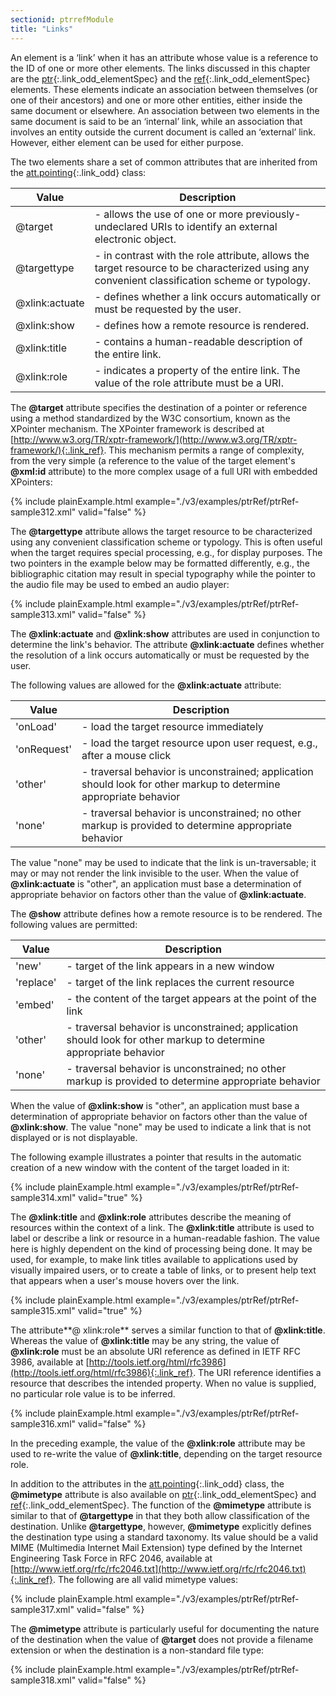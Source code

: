 ```yaml
---
sectionid: ptrrefModule
title: "Links"
---
```




An element is a ‘link’ when it has an attribute whose value is a reference
to the ID of one or more other elements. The links discussed in this chapter are the
[ptr](/v3/elements/ptr.html){:.link_odd_elementSpec} and the [ref](/v3/elements/ref.html){:.link_odd_elementSpec} elements. These elements indicate an
association between themselves (or one of their ancestors) and one or more other entities,
either inside the same document or elsewhere. An association between two elements
in the same
document is said to be an ‘internal’ link, while an association that
involves an entity outside the current document is called an ‘external’
link. However, either element can be used for either purpose.

The two elements share a set of common attributes that are inherited from the [att.pointing](/v3/attribute-classes/att.pointing.html){:.link_odd} class:

<table class="table table-striped table-hover">
   <thead>
      <tr>
         <th>Value</th>
         <th>Description</th>
      </tr>
   </thead>
   <tbody>
      <tr>
         <td>@target</td>
         <td> - allows the use of one or more previously-undeclared URIs to identify an external
            electronic object.
         </td>
      </tr>
      <tr>
         <td>@targettype</td>
         <td> - in contrast with the role attribute, allows the target resource to be characterized
            using any convenient classification scheme or typology.
         </td>
      </tr>
      <tr>
         <td>@xlink:actuate</td>
         <td> - defines whether a link occurs automatically or must be requested by the user.</td>
      </tr>
      <tr>
         <td>@xlink:show</td>
         <td> - defines how a remote resource is rendered.</td>
      </tr>
      <tr>
         <td>@xlink:title</td>
         <td> - contains a human-readable description of the entire link.</td>
      </tr>
      <tr>
         <td>@xlink:role</td>
         <td> - indicates a property of the entire link. The value of the role attribute must be
            a
            URI.
         </td>
      </tr>
   </tbody>
</table>

The **@target** attribute specifies the destination of a pointer or reference using a
method standardized by the W3C consortium, known as the XPointer mechanism. The XPointer
framework is described at [http://www.w3.org/TR/xptr-framework/](http://www.w3.org/TR/xptr-framework/){:.link_ref}. This mechanism permits a range of complexity,
from the very simple (a reference to the value of the target element's **@xml:id**
attribute) to the more complex usage of a full URI with embedded XPointers:

{% include plainExample.html example="./v3/examples/ptrRef/ptrRef-sample312.xml" valid="false" %}


The **@targettype** attribute allows the target resource to be characterized using any
convenient classification scheme or typology. This is often useful when the target
requires
special processing, e.g., for display purposes. The two pointers in the example below
may be
formatted differently, e.g., the bibliographic citation may result in special typography
while
the pointer to the audio file may be used to embed an audio player:

{% include plainExample.html example="./v3/examples/ptrRef/ptrRef-sample313.xml" valid="false" %}


The **@xlink:actuate** and **@xlink:show** attributes are used in conjunction to
determine the link's behavior. The attribute **@xlink:actuate** defines whether the
resolution of a link occurs automatically or must be requested by the user.


The following values are allowed for the **@xlink:actuate** attribute:


<table class="table table-striped table-hover">
   <thead>
      <tr>
         <th>Value</th>
         <th>Description</th>
      </tr>
   </thead>
   <tbody>
      <tr>
         <td>'onLoad'</td>
         <td> - load the target resource immediately</td>
      </tr>
      <tr>
         <td>'onRequest'</td>
         <td> - load the target resource upon user request, e.g., after a mouse click</td>
      </tr>
      <tr>
         <td>'other'</td>
         <td> - traversal behavior is unconstrained; application should look for other markup to
            determine appropriate behavior
         </td>
      </tr>
      <tr>
         <td>'none'</td>
         <td> - traversal behavior is unconstrained; no other markup is provided to determine
            appropriate behavior
         </td>
      </tr>
   </tbody>
</table>

The value "none" may be used to indicate that the link is un-traversable; it may or
may not
render the link invisible to the user. When the value of **@xlink:actuate** is "other",
an application must base a determination of appropriate behavior on factors other
than the
value of **@xlink:actuate**.


The **@show** attribute defines how a remote resource is to be rendered. The following
values are permitted:



<table class="table table-striped table-hover">
   <thead>
      <tr>
         <th>Value</th>
         <th>Description</th>
      </tr>
   </thead>
   <tbody>
      <tr>
         <td>'new'</td>
         <td> - target of the link appears in a new window</td>
      </tr>
      <tr>
         <td>'replace'</td>
         <td> - target of the link replaces the current resource</td>
      </tr>
      <tr>
         <td>'embed'</td>
         <td> - the content of the target appears at the point of the link</td>
      </tr>
      <tr>
         <td>'other'</td>
         <td> - traversal behavior is unconstrained; application should look for other markup to
            determine appropriate behavior
         </td>
      </tr>
      <tr>
         <td>'none'</td>
         <td> - traversal behavior is unconstrained; no other markup is provided to determine
            appropriate behavior
         </td>
      </tr>
   </tbody>
</table>


When the value of **@xlink:show** is "other", an application must base a determination
of appropriate behavior on factors other than the value of **@xlink:show**. The value
"none" may be used to indicate a link that is not displayed or is not displayable.

The following example illustrates a pointer that results in the automatic creation
of a new
window with the content of the target loaded in it:

{% include plainExample.html example="./v3/examples/ptrRef/ptrRef-sample314.xml" valid="true" %}


The **@xlink:title** and **@xlink:role** attributes describe the meaning of
resources within the context of a link. The **@xlink:title** attribute is used to label
or describe a link or resource in a human-readable fashion. The value here is highly
dependent
on the kind of processing being done. It may be used, for example, to make link titles
available to applications used by visually impaired users, or to create a table of
links, or
to present help text that appears when a user's mouse hovers over the link.

{% include plainExample.html example="./v3/examples/ptrRef/ptrRef-sample315.xml" valid="true" %}


The attribute**@ xlink:role** serves a similar function to that of
**@xlink:title**. Whereas the value of **@xlink:title** may be any string, the
value of **@xlink:role** must be an absolute URI reference as defined in IETF RFC 3986,
available at [http://tools.ietf.org/html/rfc3986](http://tools.ietf.org/html/rfc3986){:.link_ref}. The URI reference identifies a resource that
describes the intended property. When no value is supplied, no particular role value
is to be
inferred.

{% include plainExample.html example="./v3/examples/ptrRef/ptrRef-sample316.xml" valid="false" %}

In the preceding example, the value of the **@xlink:role** attribute may be used to
re-write the value of **@xlink:title**, depending on the target resource role.


In addition to the attributes in the [att.pointing](/v3/attribute-classes/att.pointing.html){:.link_odd} class, the
**@mimetype** attribute is also available on [ptr](/v3/elements/ptr.html){:.link_odd_elementSpec} and [ref](/v3/elements/ref.html){:.link_odd_elementSpec}. The function of the **@mimetype** attribute is similar to that
of **@targettype** in that they both allow classification of the destination. Unlike
**@targettype**, however, **@mimetype** explicitly defines the destination type
using a standard taxonomy. Its value should be a valid MIME (Multimedia Internet Mail
Extension) type defined by the Internet Engineering Task Force in RFC 2046, available
at [http://www.ietf.org/rfc/rfc2046.txt](http://www.ietf.org/rfc/rfc2046.txt){:.link_ref}. The
following are all valid mimetype values:

{% include plainExample.html example="./v3/examples/ptrRef/ptrRef-sample317.xml" valid="false" %}

The **@mimetype** attribute is particularly useful for documenting the nature of the
destination when the value of **@target** does not provide a filename extension or when
the destination is a non-standard file type:

{% include plainExample.html example="./v3/examples/ptrRef/ptrRef-sample318.xml" valid="false" %}



